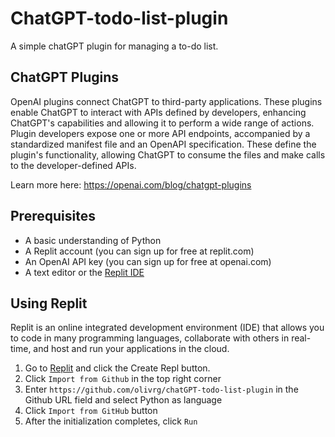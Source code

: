 # ChatGPT-todo-list-plugin
A simple chatGPT plugin for managing a to-do list.

## ChatGPT Plugins
OpenAI plugins connect ChatGPT to third-party applications. These plugins enable ChatGPT to interact with APIs defined by developers, enhancing ChatGPT's capabilities and allowing it to perform a wide range of actions.
Plugin developers expose one or more API endpoints, accompanied by a standardized manifest file and an OpenAPI specification. These define the plugin's functionality, allowing ChatGPT to consume the files and make calls to the developer-defined APIs.

Learn more here: https://openai.com/blog/chatgpt-plugins

## Prerequisites

- A basic understanding of Python
- A Replit account (you can sign up for free at replit.com)
- An OpenAI API key (you can sign up for free at openai.com)
- A text editor or the [Replit IDE](https://replit.com)

## Using Replit
Replit is an online integrated development environment (IDE) that allows you to code in many programming languages, collaborate with others in real-time, and host and run your applications in the cloud.

1. Go to [Replit](https://replit.com) and click the Create Repl button.
2. Click `Import from Github` in the top right corner
3. Enter `https://github.com/olivrg/chatGPT-todo-list-plugin` in the Github URL field and select Python as language
4. Click `Import from GitHub` button
5. After the initialization completes, click `Run`

